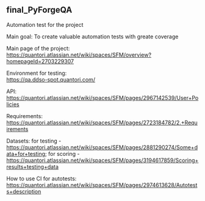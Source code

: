 ## final_PyForgeQA
Automation test for the project

Main goal: 
To create valuable automation tests with greate coverage

Main page of the project: 
https://quantori.atlassian.net/wiki/spaces/SFM/overview?homepageId=2703229307

Environment for testing:  
https://qa.ddso-spot.quantori.com/

API: 
https://quantori.atlassian.net/wiki/spaces/SFM/pages/2967142539/User+Policies

Requirements: 
https://quantori.atlassian.net/wiki/spaces/SFM/pages/2723184782/2.+Requirements

Datasets: 
  for testing - https://quantori.atlassian.net/wiki/spaces/SFM/pages/2881290274/Some+data+for+testing;
  for scoring - https://quantori.atlassian.net/wiki/spaces/SFM/pages/3194617859/Scoring+results+testing+data

How to use CI for autotests: 
https://quantori.atlassian.net/wiki/spaces/SFM/pages/2974613628/Autotests+description
